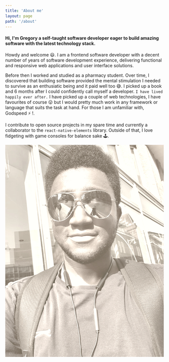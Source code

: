 ```yaml
---
title: 'About me'
layout: page
path: '/about'
---
```


#### Hi, I'm Gregory a self-taught software developer eager to build amazing software with the latest technology stack.

Howdy and welcome 😃. I am a frontend software developer with a decent number of years of software development experience, delivering
functional and responsive web applications and user interface solutions.

Before then I worked and studied as a pharmacy student. Over time, I discovered that building software provided the mental stimulation I needed to survive
as an enthusiatic being and it paid well too 😅. I picked up a book and 6 months after I could confidently call myself a developer. `I have lived happily ever after.`
I have picked up a couple of web technologies, I have favourites of course 😛 but I would pretty much work in any framework or language that suits the task at hand.
For those I am unfamiliar with, Godspeed ⚡️ !.

I contribute to open source projects in my spare time and currently a collaborator to the `react-native-elements` library.
Outside of that, I love fidgeting with game consoles for balance sake 🕹.

![Gregory Assasie](./image.jpg)




